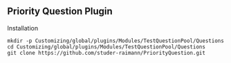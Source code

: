 Priority Question Plugin
--------------------------

Installation

```
mkdir -p Customizing/global/plugins/Modules/TestQuestionPool/Questions
cd Customizing/global/plugins/Modules/TestQuestionPool/Questions
git clone https://github.com/studer-raimann/PriorityQuestion.git
```
